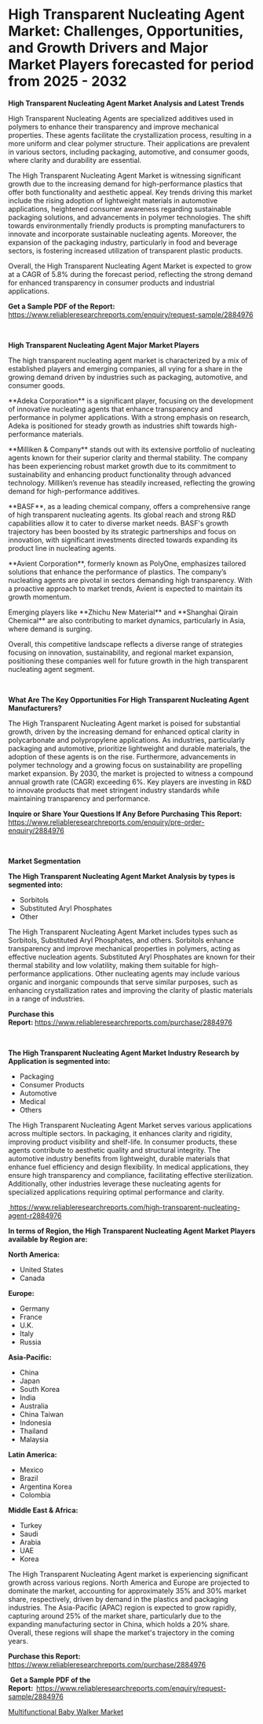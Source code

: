 <p><h1>High Transparent Nucleating Agent Market: Challenges, Opportunities, and Growth Drivers and Major Market Players forecasted for period from 2025 - 2032</h1></p><p><strong>High Transparent Nucleating Agent Market Analysis and Latest Trends</strong></p>
<p><p>High Transparent Nucleating Agents are specialized additives used in polymers to enhance their transparency and improve mechanical properties. These agents facilitate the crystallization process, resulting in a more uniform and clear polymer structure. Their applications are prevalent in various sectors, including packaging, automotive, and consumer goods, where clarity and durability are essential.</p><p>The High Transparent Nucleating Agent Market is witnessing significant growth due to the increasing demand for high-performance plastics that offer both functionality and aesthetic appeal. Key trends driving this market include the rising adoption of lightweight materials in automotive applications, heightened consumer awareness regarding sustainable packaging solutions, and advancements in polymer technologies. The shift towards environmentally friendly products is prompting manufacturers to innovate and incorporate sustainable nucleating agents. Moreover, the expansion of the packaging industry, particularly in food and beverage sectors, is fostering increased utilization of transparent plastic products.</p><p>Overall, the High Transparent Nucleating Agent Market is expected to grow at a CAGR of 5.8% during the forecast period, reflecting the strong demand for enhanced transparency in consumer products and industrial applications.</p></p>
<p><strong>Get a Sample PDF of the Report:&nbsp;</strong> <a href="https://www.reliableresearchreports.com/enquiry/request-sample/2884976?utm_campaign=2264&utm_medium=2&utm_source=Github&utm_content=ia&utm_term=13032025&utm_id=high-transparent-nucleating-agent">https://www.reliableresearchreports.com/enquiry/request-sample/2884976</a></p>
<p>&nbsp;</p>
<p><strong>High Transparent Nucleating Agent Major Market Players</strong></p>
<p><p>The high transparent nucleating agent market is characterized by a mix of established players and emerging companies, all vying for a share in the growing demand driven by industries such as packaging, automotive, and consumer goods.</p><p>**Adeka Corporation** is a significant player, focusing on the development of innovative nucleating agents that enhance transparency and performance in polymer applications. With a strong emphasis on research, Adeka is positioned for steady growth as industries shift towards high-performance materials.</p><p>**Milliken & Company** stands out with its extensive portfolio of nucleating agents known for their superior clarity and thermal stability. The company has been experiencing robust market growth due to its commitment to sustainability and enhancing product functionality through advanced technology. Milliken’s revenue has steadily increased, reflecting the growing demand for high-performance additives.</p><p>**BASF**, as a leading chemical company, offers a comprehensive range of high transparent nucleating agents. Its global reach and strong R&D capabilities allow it to cater to diverse market needs. BASF's growth trajectory has been boosted by its strategic partnerships and focus on innovation, with significant investments directed towards expanding its product line in nucleating agents.</p><p>**Avient Corporation**, formerly known as PolyOne, emphasizes tailored solutions that enhance the performance of plastics. The company’s nucleating agents are pivotal in sectors demanding high transparency. With a proactive approach to market trends, Avient is expected to maintain its growth momentum.</p><p>Emerging players like **Zhichu New Material** and **Shanghai Qirain Chemical** are also contributing to market dynamics, particularly in Asia, where demand is surging.</p><p>Overall, this competitive landscape reflects a diverse range of strategies focusing on innovation, sustainability, and regional market expansion, positioning these companies well for future growth in the high transparent nucleating agent segment.</p></p>
<p>&nbsp;</p>
<p><strong>What Are The Key Opportunities For High Transparent Nucleating Agent Manufacturers?</strong></p>
<p><p>The High Transparent Nucleating Agent market is poised for substantial growth, driven by the increasing demand for enhanced optical clarity in polycarbonate and polypropylene applications. As industries, particularly packaging and automotive, prioritize lightweight and durable materials, the adoption of these agents is on the rise. Furthermore, advancements in polymer technology and a growing focus on sustainability are propelling market expansion. By 2030, the market is projected to witness a compound annual growth rate (CAGR) exceeding 6%. Key players are investing in R&D to innovate products that meet stringent industry standards while maintaining transparency and performance.</p></p>
<p><strong>Inquire or Share Your Questions If Any Before Purchasing This Report:</strong> <a href="https://www.reliableresearchreports.com/enquiry/pre-order-enquiry/2884976?utm_campaign=2264&utm_medium=2&utm_source=Github&utm_content=ia&utm_term=13032025&utm_id=high-transparent-nucleating-agent">https://www.reliableresearchreports.com/enquiry/pre-order-enquiry/2884976</a></p>
<p>&nbsp;</p>
<p><strong>Market Segmentation</strong></p>
<p><strong>The High Transparent Nucleating Agent Market Analysis by types is segmented into:</strong></p>
<p><ul><li>Sorbitols</li><li>Substituted Aryl Phosphates</li><li>Other</li></ul></p>
<p><p>The High Transparent Nucleating Agent Market includes types such as Sorbitols, Substituted Aryl Phosphates, and others. Sorbitols enhance transparency and improve mechanical properties in polymers, acting as effective nucleation agents. Substituted Aryl Phosphates are known for their thermal stability and low volatility, making them suitable for high-performance applications. Other nucleating agents may include various organic and inorganic compounds that serve similar purposes, such as enhancing crystallization rates and improving the clarity of plastic materials in a range of industries.</p></p>
<p><strong>Purchase this Report:&nbsp;</strong><a href="https://www.reliableresearchreports.com/purchase/2884976?utm_campaign=2264&utm_medium=2&utm_source=Github&utm_content=ia&utm_term=13032025&utm_id=high-transparent-nucleating-agent">https://www.reliableresearchreports.com/purchase/2884976</a></p>
<p>&nbsp;</p>
<p><strong>The High Transparent Nucleating Agent Market Industry Research by Application is segmented into:</strong></p>
<p><ul><li>Packaging</li><li>Consumer Products</li><li>Automotive</li><li>Medical</li><li>Others</li></ul></p>
<p><p>The High Transparent Nucleating Agent Market serves various applications across multiple sectors. In packaging, it enhances clarity and rigidity, improving product visibility and shelf-life. In consumer products, these agents contribute to aesthetic quality and structural integrity. The automotive industry benefits from lightweight, durable materials that enhance fuel efficiency and design flexibility. In medical applications, they ensure high transparency and compliance, facilitating effective sterilization. Additionally, other industries leverage these nucleating agents for specialized applications requiring optimal performance and clarity.</p></p>
<p><a href="https://www.reliableresearchreports.com/high-transparent-nucleating-agent-r2884976?utm_campaign=2264&utm_medium=2&utm_source=Github&utm_content=ia&utm_term=13032025&utm_id=high-transparent-nucleating-agent">&nbsp;https://www.reliableresearchreports.com/high-transparent-nucleating-agent-r2884976</a></p>
<p><strong>In terms of Region, the High Transparent Nucleating Agent Market Players available by Region are:</strong></p>
<p>
    <p> <strong> North America: </strong>
        <ul>
            <li>United States</li>
            <li>Canada</li>
        </ul>
        </p> 
    <p> <strong> Europe: </strong>
        <ul>
            <li>Germany</li>
            <li>France</li>
            <li>U.K.</li>
            <li>Italy</li>
            <li>Russia</li>
        </ul>
        </p> 
    <p> <strong> Asia-Pacific: </strong>
        <ul>
            <li>China</li>
            <li>Japan</li>
            <li>South Korea</li>
            <li>India</li>
            <li>Australia</li>
            <li>China Taiwan</li>
            <li>Indonesia</li>
            <li>Thailand</li>
            <li>Malaysia</li>
        </ul>
        </p> 
    <p> <strong> Latin America: </strong>
        <ul>
            <li>Mexico</li>
            <li>Brazil</li>
            <li>Argentina Korea</li>
            <li>Colombia</li>
        </ul>
        </p> 
    <p> <strong> Middle East & Africa: </strong>
        <ul>
            <li>Turkey</li>
            <li>Saudi</li>
            <li>Arabia</li>
            <li>UAE</li>
            <li>Korea</li>
        </ul>
    </p>
    </p>
<p><p>The High Transparent Nucleating Agent market is experiencing significant growth across various regions. North America and Europe are projected to dominate the market, accounting for approximately 35% and 30% market share, respectively, driven by demand in the plastics and packaging industries. The Asia-Pacific (APAC) region is expected to grow rapidly, capturing around 25% of the market share, particularly due to the expanding manufacturing sector in China, which holds a 20% share. Overall, these regions will shape the market's trajectory in the coming years.</p></p>
<p><strong>Purchase this Report: </strong><a href="https://www.reliableresearchreports.com/purchase/2884976?utm_campaign=2264&utm_medium=2&utm_source=Github&utm_content=ia&utm_term=13032025&utm_id=high-transparent-nucleating-agent">https://www.reliableresearchreports.com/purchase/2884976</a></p>
<p>&nbsp;<strong>Get a Sample PDF of the Report:&nbsp;&nbsp;</strong><a href="https://www.reliableresearchreports.com/enquiry/request-sample/2884976?utm_campaign=2264&utm_medium=2&utm_source=Github&utm_content=ia&utm_term=13032025&utm_id=high-transparent-nucleating-agent">https://www.reliableresearchreports.com/enquiry/request-sample/2884976</a></p>
<p><strong></strong></p>
<p><p><a href="https://github.com/GenaGaines34/Market-Research-Report-List-2/blob/main/multifunctional-baby-walker-market.md?utm_campaign=2264&utm_medium=2&utm_source=Github&utm_content=ia&utm_term=13032025&utm_id=high-transparent-nucleating-agent">Multifunctional Baby Walker Market</a></p></p>